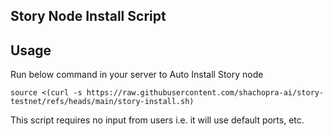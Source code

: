 ## Story Node Install Script

## Usage

Run below command in your server to Auto Install Story node
```
source <(curl -s https://raw.githubusercontent.com/shachopra-ai/story-testnet/refs/heads/main/story-install.sh)
```

This script requires no input from users i.e. it will use default ports, etc.
